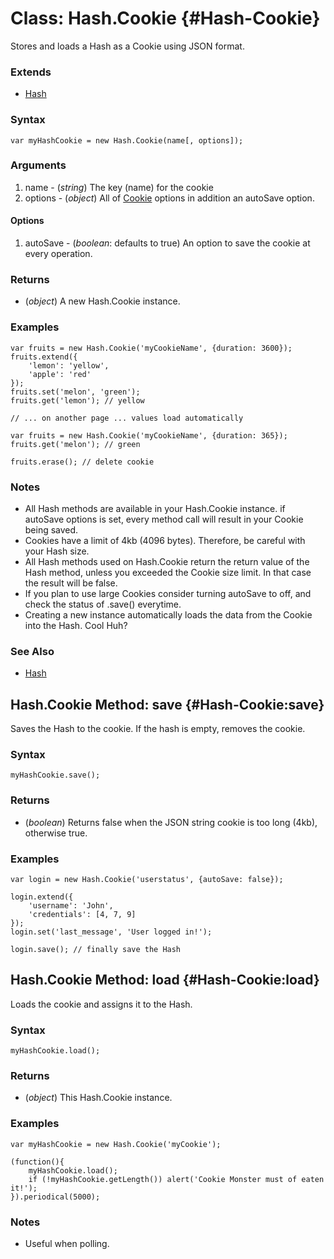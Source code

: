 Class: Hash.Cookie {#Hash-Cookie}
=================================

Stores and loads a Hash as a Cookie using JSON format.

### Extends

- [Hash][]

### Syntax

	var myHashCookie = new Hash.Cookie(name[, options]);

### Arguments

1. name    - (*string*) The key (name) for the cookie
2. options - (*object*) All of [Cookie][] options in addition an autoSave option.

#### Options

1. autoSave - (*boolean*: defaults to true) An option to save the cookie at every operation.

### Returns

* (*object*) A new Hash.Cookie instance.

### Examples

	var fruits = new Hash.Cookie('myCookieName', {duration: 3600});
	fruits.extend({
		'lemon': 'yellow',
		'apple': 'red'
	});
	fruits.set('melon', 'green');
	fruits.get('lemon'); // yellow

	// ... on another page ... values load automatically

	var fruits = new Hash.Cookie('myCookieName', {duration: 365});
	fruits.get('melon'); // green

	fruits.erase(); // delete cookie

### Notes

- All Hash methods are available in your Hash.Cookie instance. if autoSave options is set, every method call will result in your Cookie being saved.
- Cookies have a limit of 4kb (4096 bytes). Therefore, be careful with your Hash size.
- All Hash methods used on Hash.Cookie return the return value of the Hash method, unless you exceeded the Cookie size limit. In that case the result will be false.
- If you plan to use large Cookies consider turning autoSave to off, and check the status of .save() everytime.
- Creating a new instance automatically loads the data from the Cookie into the Hash. Cool Huh?

### See Also

- [Hash][]



Hash.Cookie Method: save {#Hash-Cookie:save}
--------------------------------------------

Saves the Hash to the cookie. If the hash is empty, removes the cookie.

### Syntax

	myHashCookie.save();

### Returns

* (*boolean*) Returns false when the JSON string cookie is too long (4kb), otherwise true.

### Examples

	var login = new Hash.Cookie('userstatus', {autoSave: false});

	login.extend({
		'username': 'John',
		'credentials': [4, 7, 9]
	});
	login.set('last_message', 'User logged in!');

	login.save(); // finally save the Hash



Hash.Cookie Method: load {#Hash-Cookie:load}
--------------------------------------------

Loads the cookie and assigns it to the Hash.

### Syntax

	myHashCookie.load();

### Returns

* (*object*) This Hash.Cookie instance.

### Examples

	var myHashCookie = new Hash.Cookie('myCookie');

	(function(){
		myHashCookie.load();
		if (!myHashCookie.getLength()) alert('Cookie Monster must of eaten it!');
	}).periodical(5000);

### Notes

- Useful when polling.



[Hash]: /core/Native/Hash/#Hash
[Cookie]: /core/Utilities/Cookie
